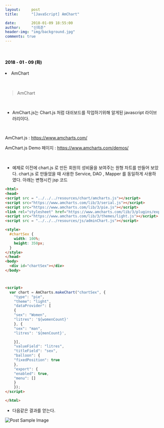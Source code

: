 ```yaml
---
layout:     post
title:      "[JavaScript] AmChart"

date:       2018-01-09 18:55:00
author:     "신희준"
header-img: "img/background.jpg"
comments: true
---
```


<head>
 <meta property="og:type" content="website">
 <meta property="og:title" content="AmChart">
 <meta property="og:description" content="AmChart">
 <meta property="og:url" content="http://shj7242.github.io/2018/01/09/JavaScript14/">

 <meta name="twitter:card" content="summary">
  <meta name="twitter:title" content="AmChart">
  <meta name="twitter:description" content="AmChart">
  <meta name="FACEBOOK:domain" content="http://shj7242.github.io/2018/01/09/JavaScript14/">
  <meta name="facebook:card" content="summary">
   <meta name="facebook:title" content="AmChart">
   <meta name="facebook:description" content="AmChart">
   <meta name="facebook:domain" content="http://shj7242.github.io/2018/01/09/JavaScript14/">


 </head>

<br>
<H4 style ="font-weight:bold; color:black;"> </H4>

<H4 style ="font-weight:bold; color : black">2018 - 01 - 09 (화)</H4>
<li>AmChart</li>

<br>
<br>

>AmChart

<br>

* AmChart.js는 Chart.js 처럼 대쉬보드를 작업하기위해 알게된 javascript 라이브러리이다.

<br>

AmChart.js : https://www.amcharts.com/

AmChart.js Demo 페이지 : https://www.amcharts.com/demos/

<br>

* 예제로 이전에 chart.js 로 만든 회원의 성비율을 보여주는 원형 차트를 만들어 보았다. chart.js 로 만들었을 때 사용한 Service, DAO , Mapper 를 동일하게 사용하였다. 아래는 변형시킨 jsp 코드

~~~html
<html>
<head>
<script src = "../../../resources/chart/amcharts.js"></script>
<script src="https://www.amcharts.com/lib/3/serial.js"></script>
<script src="https://www.amcharts.com/lib/3/pie.js"></script>
<link rel="stylesheet" href="https://www.amcharts.com/lib/3/plugins/export/export.css" type="text/css" media="all" />
<script src="https://www.amcharts.com/lib/3/themes/light.js"></script>
<script src = "../../../resources/js/adminChart.js"></script>

<style>
  #chartSex {
    width: 100%;
    height: 350px;
  }
</style>
</head>
<body>
  <div id="chartSex"></div>
</body>



<script>
  var chart = AmCharts.makeChart("chartSex", {
    "type": "pie",
    "theme": "light",
    "dataProvider": [
    {
    "sex": "Women",
    "litres": '${womenCount}'
    }, {
    "sex": "man",
    "litres": '${menCount}',

    }],
    "valueField": "litres",
    "titleField": "sex",
    "balloon": {
    "fixedPosition": true
    },
    "export": {
    "enabled": true,
    "menu": []
    }
    });
</script>

</html>
~~~



* 다음같은 결과를 얻는다.


<img src="{{ site.baseurl }}/img/sex2.JPG" alt="Post Sample Image">
